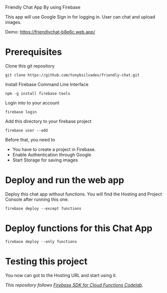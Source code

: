 Friendly Chat App By using Firebase

This app will use Google Sign in for logging in. User can chat and upload images.

Demo: https://friendlychat-b8e6c.web.app/

# Prerequisites

Clone this git repository

```
git clone https://github.com/tonybsilvadev/friendly-chat.git
```

Install Firebase Command Line Interface

```
npm -g install firebase-tools
```

Login into to your account

```
firebase login
```

Add this directory to your firebase project

```
firebase user --add
```

Before that, you need to

* You have to create a project in Firebase.
* Enable Authentication through Google
* Start Storage for saving images

# Deploy and run the web app

Deploy this chat app without functions. You will find the Hosting and Project Console after running this one.

```
firebase deploy --except functions
```

# Deploy functions for this Chat App

```
firebase deploy --only functions
```

# Testing this project

You now can got to the Hosting URL and start using it.


*This repository follows [Firebase SDK for Cloud Functions Codelab](https://codelabs.developers.google.com/codelabs/firebase-cloud-functions/).*

